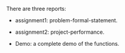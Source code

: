 There are three reports:



- assignment1: problem-formal-statement.



- assignment2: project-performance.


- Demo: a complete demo of the functions.